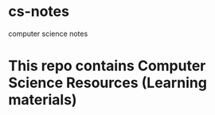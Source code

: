 # cs-notes
computer science notes


<h1>This repo contains Computer Science Resources (Learning materials)

